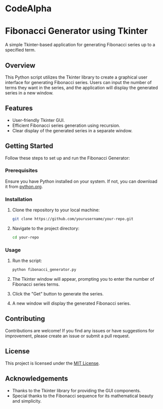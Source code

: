 # CodeAlpha

# Fibonacci Generator using Tkinter

A simple Tkinter-based application for generating Fibonacci series up to a specified term.

## Overview

This Python script utilizes the Tkinter library to create a graphical user interface for generating Fibonacci series. Users can input the number of terms they want in the series, and the application will display the generated series in a new window.

## Features

- User-friendly Tkinter GUI.
- Efficient Fibonacci series generation using recursion.
- Clear display of the generated series in a separate window.

## Getting Started

Follow these steps to set up and run the Fibonacci Generator:

### Prerequisites

Ensure you have Python installed on your system. If not, you can download it from [python.org](https://www.python.org/downloads/).

### Installation

1. Clone the repository to your local machine:

   ```bash
   git clone https://github.com/yourusername/your-repo.git
   ```

2. Navigate to the project directory:

   ```bash
   cd your-repo
   ```

### Usage

1. Run the script:

   ```bash
   python fibonacci_generator.py
   ```

2. The Tkinter window will appear, prompting you to enter the number of Fibonacci series terms.

3. Click the "Get" button to generate the series.

4. A new window will display the generated Fibonacci series.

## Contributing

Contributions are welcome! If you find any issues or have suggestions for improvement, please create an issue or submit a pull request.

## License

This project is licensed under the [MIT License](LICENSE).

## Acknowledgements

- Thanks to the Tkinter library for providing the GUI components.
- Special thanks to the Fibonacci sequence for its mathematical beauty and simplicity.
